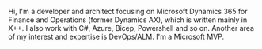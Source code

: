Hi, I'm a developer and architect focusing on Microsoft Dynamics 365 for Finance and Operations (former Dynamics AX), which is written mainly in X++. I also work with C#, Azure, Bicep, Powershell and so on. Another area of my interest and expertise is DevOps/ALM.
I'm a Microsoft MVP.

<!---
goshoom/goshoom is a ✨ special ✨ repository because its `README.md` (this file) appears on your GitHub profile.
You can click the Preview link to take a look at your changes.
--->
